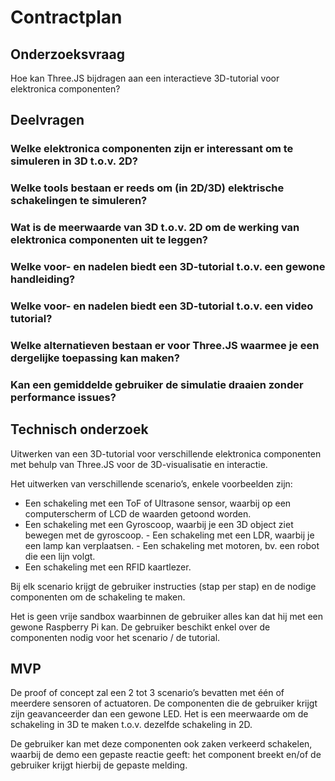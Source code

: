 # Contractplan
## Onderzoeksvraag
Hoe kan Three.JS bijdragen aan een interactieve 3D-tutorial voor elektronica componenten?

## Deelvragen
### Welke elektronica componenten zijn er interessant om te simuleren in 3D t.o.v. 2D?

### Welke tools bestaan er reeds om (in 2D/3D) elektrische schakelingen te simuleren? 

### Wat is de meerwaarde van 3D t.o.v. 2D om de werking van elektronica componenten uit te leggen? 

### Welke voor- en nadelen biedt een 3D-tutorial t.o.v. een gewone handleiding? 

### Welke voor- en nadelen biedt een 3D-tutorial t.o.v. een video tutorial?
 
### Welke alternatieven bestaan er voor Three.JS waarmee je een dergelijke toepassing kan maken? 

### Kan een gemiddelde gebruiker de simulatie draaien zonder performance issues?

## Technisch onderzoek
Uitwerken van een 3D-tutorial voor verschillende elektronica componenten met behulp van Three.JS voor de 3D-visualisatie en interactie.

Het uitwerken van verschillende scenario’s, enkele voorbeelden zijn:
- Een schakeling met een ToF of Ultrasone sensor, waarbij op een computerscherm of LCD de waarden getoond worden.
- Een schakeling met een Gyroscoop, waarbij je een 3D object ziet bewegen met de gyroscoop. - Een schakeling met een LDR, waarbij je een lamp kan verplaatsen. - Een schakeling met motoren, bv. een robot die een lijn volgt. 
- Een schakeling met een RFID kaartlezer.

Bij elk scenario krijgt de gebruiker instructies (stap per stap) en de nodige componenten om de schakeling te maken.

Het is geen vrije sandbox waarbinnen de gebruiker alles kan dat hij met een gewone Raspberry Pi kan. De gebruiker beschikt enkel over de componenten nodig voor het scenario / de tutorial.

## MVP
De proof of concept zal een 2 tot 3 scenario’s bevatten met één of meerdere sensoren of actuatoren. De componenten die de gebruiker krijgt zijn geavanceerder dan een gewone LED. Het is een meerwaarde om de schakeling in 3D te maken t.o.v. dezelfde schakeling in 2D.

De gebruiker kan met deze componenten ook zaken verkeerd schakelen, waarbij de demo een gepaste reactie geeft: het component breekt en/of de gebruiker krijgt hierbij de gepaste melding.